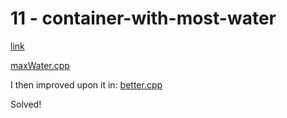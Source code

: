 # 11 - container-with-most-water

[link](https://leetcode.com/problems/container-with-most-water/)

[maxWater.cpp](maxWater.cpp)

I then improved upon it in:
[better.cpp](better.cpp)

Solved!